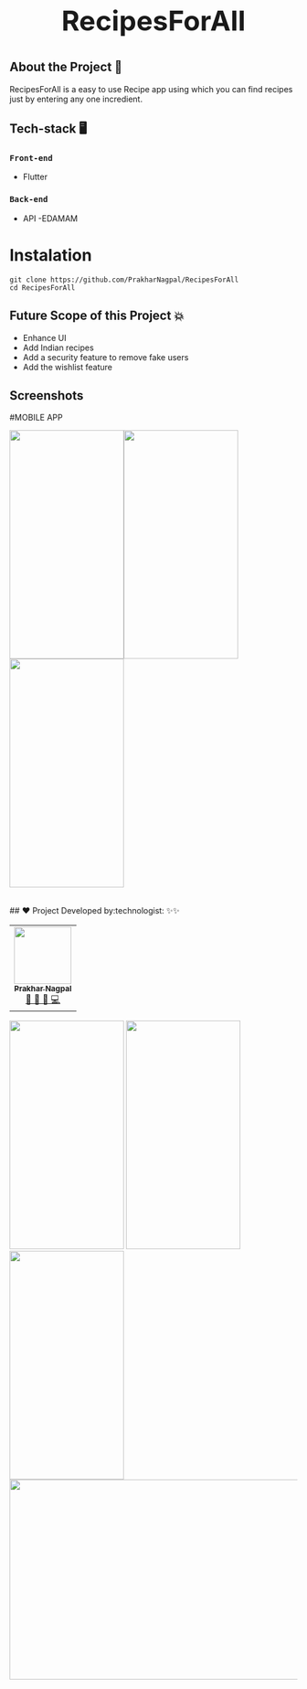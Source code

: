 <h1 style="text-align:center; font-size:3rem">RecipesForAll<h1>

## About the Project :thought_balloon:

RecipesForAll is a easy to use Recipe app using which you can find recipes just by entering any one incredient.

## Tech-stack 🖥
### `Front-end`
- Flutter

### `Back-end`
- API -EDAMAM
  
# Instalation 
 ```
 git clone https://github.com/PrakharNagpal/RecipesForAll
 cd RecipesForAll
 ```
## Future Scope of this Project 💥

- Enhance UI
- Add Indian recipes
- Add a security feature to remove fake users
- Add the wishlist feature

## Screenshots
 #MOBILE APP
  <table>
  <tr>
  <img src ='https://user-images.githubusercontent.com/53858906/125731457-e80f1bcd-94d8-4824-95e9-58db82b87784.png' height=400 width=200 />
 <img src ='https://user-images.githubusercontent.com/53858906/125732542-c8325faa-be5b-410d-9d81-abe1ac9aceeb.png' height=400 width=200 />
  <img src ='https://user-images.githubusercontent.com/53858906/125732827-431fdde7-6c39-469a-a8ba-dffcf72d9e7f.png' height=400 width=200 />
</tr>
</table>
## ❤️ Project Developed by:technologist: ✨✨
<table>
  <tr>
    <td align="center">
            <a href="https://github.com/PrakharNagpal">
              <img src="https://avatars.githubusercontent.com/u/53858906?v=4" width="100px" alt=""/><br />
              <sub><b>Prakhar Nagpal</b></sub>
            </a><br/>
            <a href="https://github.com/PrakharNagpal">   
                👑 👀 💬 💻
            </a>
          </td>
    
  </tr>
</table>
<img src ='https://user-images.githubusercontent.com/53858906/125731457-e80f1bcd-94d8-4824-95e9-58db82b87784.png' height=400 width=200 />
 <img src ='https://user-images.githubusercontent.com/53858906/125732542-c8325faa-be5b-410d-9d81-abe1ac9aceeb.png' height=400 width=200 />
  <img src ='https://user-images.githubusercontent.com/53858906/125732827-431fdde7-6c39-469a-a8ba-dffcf72d9e7f.png' height=400 width=200 />
<img src ='https://user-images.githubusercontent.com/53858906/125733970-850cb929-2a7a-4372-908e-60de11089c37.png' height=350 width=600 />




